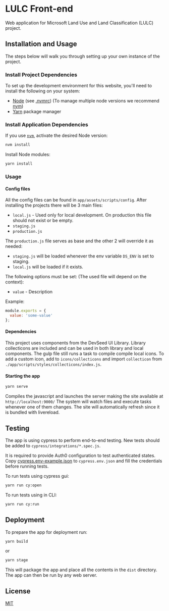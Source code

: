 # LULC Front-end

Web application for Microsoft Land Use and Land Classification (LULC) project.

## Installation and Usage

The steps below will walk you through setting up your own instance of the project.

### Install Project Dependencies

To set up the development environment for this website, you'll need to install the following on your system:

- [Node](http://nodejs.org/) (see [.nvmrc](./.nvmrc)) (To manage multiple node versions we recommend [nvm](https://github.com/creationix/nvm))
- [Yarn](https://yarnpkg.com/) package manager

### Install Application Dependencies

If you use [`nvm`](https://github.com/creationix/nvm), activate the desired Node version:

```sh
nvm install
```

Install Node modules:

```sh
yarn install
```

### Usage

#### Config files

All the config files can be found in `app/assets/scripts/config`.
After installing the projects there will be 3 main files:

- `local.js` - Used only for local development. On production this file should not exist or be empty.
- `staging.js`
- `production.js`

The `production.js` file serves as base and the other 2 will override it as needed:

- `staging.js` will be loaded whenever the env variable `DS_ENV` is set to staging.
- `local.js` will be loaded if it exists.

The following options must be set: (The used file will depend on the context):

- `value` - Description

Example:

```javascript
module.exports = {
  value: 'some-value'
};
```

#### Dependencies

This project uses components from the DevSeed UI Library. Library collecticons are included and can be used in both library and local components. The gulp file still runs a task to compile compile local icons. To add a custom icon, add to `icons/collecticons` and import `collecticon` from `./app/scripts/styles/collecticons/index.js`.

#### Starting the app

```sh
yarn serve
```

Compiles the javascript and launches the server making the site available at `http://localhost:9000/`
The system will watch files and execute tasks whenever one of them changes.
The site will automatically refresh since it is bundled with livereload.

## Testing

The app is using cypress to perform end-to-end testing. New tests should be added to `cypress/integrations/*.spec.js`.

It is required to provide Auth0 configuration to test authenticated states. Copy [cypress.env-example.json](cypress.env-example.json) to `cypress.env.json` and fill the credentials before running tests.

To run tests using cypress gui:

```sh
yarn run cy:open
```

To run tests using in CLI:

```sh
yarn run cy:run
```

## Deployment

To prepare the app for deployment run:

```sh
yarn build
```

or

```sh
yarn stage
```

This will package the app and place all the contents in the `dist` directory.
The app can then be run by any web server.

## License

[MIT](LICENSE)
